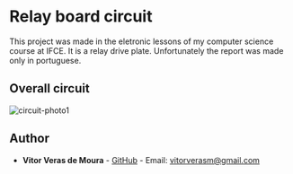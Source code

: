 
# Relay board circuit
This project was made in the eletronic lessons of my computer science course at IFCE. It is a relay drive plate.
Unfortunately the report was made only in portuguese.

## Overall circuit
![circuit-photo1](https://i.imgur.com/DbYpvJ9.jpg)

## Author

* **Vitor Veras de Moura** - [GitHub](https://github.com/vitor-veras) - Email: vitorverasm@gmail.com
